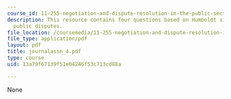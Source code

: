 ```yaml
---
course_id: 11-255-negotiation-and-dispute-resolution-in-the-public-sector-spring-2005
description: This resource contains four questions based on Humboldt simulation, and
  public disputes.
file_location: /coursemedia/11-255-negotiation-and-dispute-resolution-in-the-public-sector-spring-2005/13a79f67139f51e04246f53c713cd88a_journalassn_4.pdf
file_type: application/pdf
layout: pdf
title: journalassn_4.pdf
type: course
uid: 13a79f67139f51e04246f53c713cd88a

---
```

None